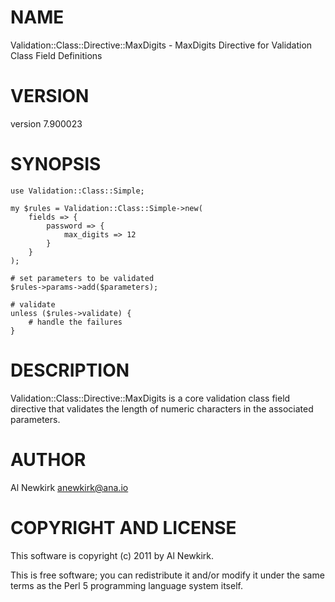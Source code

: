 # NAME

Validation::Class::Directive::MaxDigits - MaxDigits Directive for Validation Class Field Definitions

# VERSION

version 7.900023

# SYNOPSIS

    use Validation::Class::Simple;

    my $rules = Validation::Class::Simple->new(
        fields => {
            password => {
                max_digits => 12
            }
        }
    );

    # set parameters to be validated
    $rules->params->add($parameters);

    # validate
    unless ($rules->validate) {
        # handle the failures
    }

# DESCRIPTION

Validation::Class::Directive::MaxDigits is a core validation class field
directive that validates the length of numeric characters in the associated
parameters.

# AUTHOR

Al Newkirk <anewkirk@ana.io>

# COPYRIGHT AND LICENSE

This software is copyright (c) 2011 by Al Newkirk.

This is free software; you can redistribute it and/or modify it under
the same terms as the Perl 5 programming language system itself.
